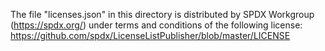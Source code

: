 The file "licenses.json" in this directory is distributed
by SPDX Workgroup (https://spdx.org/) under terms and
conditions of the following license:
https://github.com/spdx/LicenseListPublisher/blob/master/LICENSE
